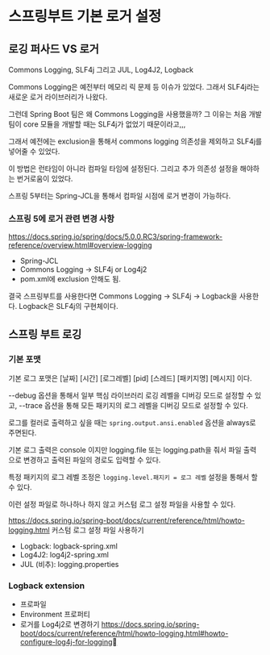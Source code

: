 스프링부트 기본 로거 설정
==============================


## 로깅 퍼사드 VS 로거
Commons Logging, SLF4j 그리고 JUL, Log4J2, Logback

Commons Logging은 예전부터 메모리 릭 문제 등 이슈가 있었다. 그래서 SLF4j라는 새로운 로거 라이브러리가 나왔다.

그런데 Spring Boot 팀은 왜 Commons Logging을 사용했을까? 그 이유는 처음 개발팀이 core 모듈을 개발할 때는 SLF4j가 없었기 때문이라고,,,

그래서 예전에는 exclusion을 통해서 commons logging 의존성을 제외하고 SLF4j를 넣어줄 수 있었다.

이 방법은 런타임이 아니라 컴파일 타임에 설정된다. 그리고 추가 의존성 설정을 해야하는 번거로움이 있었다. 

스프링 5부터는 Spring-JCL을 통해서 컴파일 시점에 로거 변경이 가능하다.

### 스프링 5에 로거 관련 변경 사항
https://docs.spring.io/spring/docs/5.0.0.RC3/spring-framework-reference/overview.html#overview-logging
- Spring-JCL
- Commons Logging -> SLF4j or Log4j2
- pom.xml에 exclusion 안해도 됨.

결국 스프링부트를 사용한다면 Commons Logging -> SLF4j -> Logback을 사용한다. Logback은 SLF4j의 구현체이다.



## 스프링 부트 로깅
### 기본 포맷
기본 로그 포맷은 [날짜] [시간] [로그레벨] [pid] [스레드] [패키지명] [메시지] 이다.

--debug 옵션을 통해서 일부 핵심 라이브러리 로깅 레벨을 디버깅 모드로 설정할 수 있고, --trace 옵션을 통해 모든 패키지의 로그 레벨을 디버깅 모드로 설정할 수 있다.

로그를 컬러로 출력하고 싶을 때는 `spring.output.ansi.enabled` 옵션을 always로 주면된다.

기본 로그 출력은 console 이지만 logging.file 또는 logging.path을 줘서 파일 출력으로 변경하고 출력된 파일의 경로도 입력할 수 있다.

특정 패키지의 로그 레벨 조정은 `logging.level.패지키 = 로그 레벨` 설정을 통해서 할 수 있다.

이런 설정 파일로 하나하나 하지 않고 커스텀 로그 설정 파일을 사용할 수 있다. 

https://docs.spring.io/spring-boot/docs/current/reference/html/howto-logging.html 커스텀 로그 설정 파일 사용하기

- Logback: logback-spring.xml
- Log4J2: log4j2-spring.xml
- JUL (비추): logging.properties

### Logback extension
- 프로파일 <springProfile name=”프로파일”>
- Environment 프로퍼티 <springProperty>
- 로거를 Log4j2로 변경하기
https://docs.spring.io/spring-boot/docs/current/reference/html/howto-logging.html#howto-configure-log4j-for-logging

